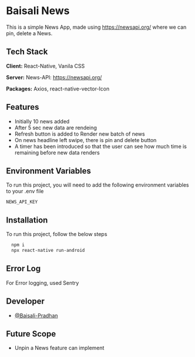 
# Baisali News

This is a simple News App, made using https://newsapi.org/ where we can pin, delete a News. 

## Tech Stack

**Client:** React-Native, Vanila CSS

**Server:** News-API: https://newsapi.org/

**Packages:** Axios, react-native-vector-Icon


## Features

- Initially 10 news added
- After 5 sec new data are rendeing
- Refresh button is added to Render new batch of news
- On news headline left swipe, there is pin and delete button
- A timer has been introduced so that the user can see how much time is remaining before new data renders
## Environment Variables

To run this project, you will need to add the following environment variables to your .env file

`NEWS_API_KEY`



## Installation

To run this project, follow the below steps

```bash
  npm i
  npx react-native run-android
```
    
## Error Log

For Error logging, used Sentry


## Developer

- [@Baisali-Pradhan](www.baisali.com)


## Future Scope

- Unpin a News feature can implement
